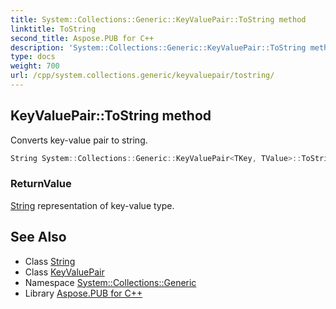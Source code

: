 ```yaml
---
title: System::Collections::Generic::KeyValuePair::ToString method
linktitle: ToString
second_title: Aspose.PUB for C++
description: 'System::Collections::Generic::KeyValuePair::ToString method. Converts key-value pair to string in C++.'
type: docs
weight: 700
url: /cpp/system.collections.generic/keyvaluepair/tostring/
---
```

## KeyValuePair::ToString method


Converts key-value pair to string.

```cpp
String System::Collections::Generic::KeyValuePair<TKey, TValue>::ToString() const
```


### ReturnValue

[String](../../../system/string/) representation of key-value type.

## See Also

* Class [String](../../../system/string/)
* Class [KeyValuePair](../)
* Namespace [System::Collections::Generic](../../)
* Library [Aspose.PUB for C++](../../../)

